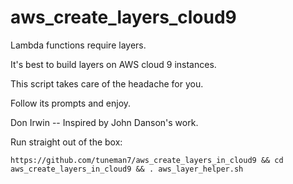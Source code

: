 # aws_create_layers_cloud9

Lambda functions require layers.

It's best to build layers on AWS cloud 9 instances.

This script takes care of the headache for you.

Follow its prompts and enjoy.

Don Irwin
-- Inspired by John Danson's work.

Run straight out of the box:

```
https://github.com/tuneman7/aws_create_layers_in_cloud9 && cd aws_create_layers_in_cloud9 && . aws_layer_helper.sh
```
